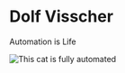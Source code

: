 # Dolf Visscher

Automation is Life

![This cat is fully automated](https://www.top13.net/wp-content/uploads/2015/10/perfectly-timed-cat-photos-funny-cover.jpg)